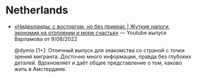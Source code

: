 Netherlands
===========

* [«Нидерланды: с восторгом, но без прикрас | Жуткие налоги, экономия на отоплении и море счастья»](https://www.youtube.com/watch?v=lzq5QyfUXIU) — Youtube выпуск Варламова от 9/08/2022

    @dymio \[1+\]: Отличный выпуск для знакомства со страной с точки зрения мигранта. Досточно много информации, правда без глубоких деталей. Вдохновляет и даёт общее представление о том, каково жить в Амстердаме.

